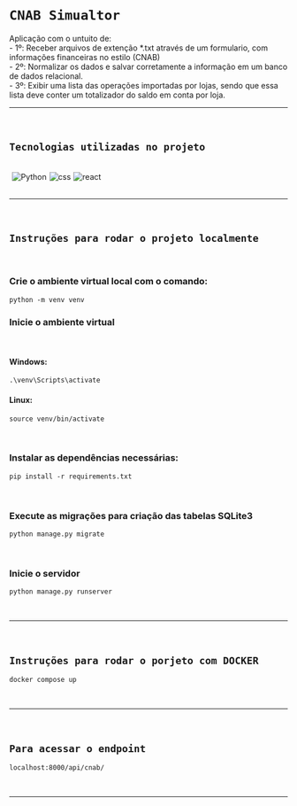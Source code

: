 # `CNAB Simualtor`

<p>Aplicação com o untuito de:<br>
- 1º: Receber arquivos de extenção *.txt através de um formulario, com informações financeiras no estilo (CNAB)<br>
- 2º: Normalizar os dados e salvar corretamente a informação em um banco de dados relacional.<br>
- 3º: Exibir uma lista das operações importadas por lojas, sendo que essa lista deve conter um totalizador do saldo em conta por loja.</p>
<hr>
<br>

## `Tecnologias utilizadas no projeto`
<br>
<div id="tecs"style='display:flex; gap: 5px;'><br>
   <img align="center" alt="Python" src="https://img.shields.io/badge/Python-3776AB?style=plastic&logo=python&logoColor=white">

   <img align="center" alt="css" src="https://img.shields.io/badge/DJANGO-092E20?style=plastic&logo=django&logoColor=white">

   <img align="center" alt="react" src="https://img.shields.io/badge/RestFramework-red?style=plastic&logo=rest_framework">

</div></br>
<hr>
<br>

## `Instruções para rodar o projeto localmente`
<br>

### Crie o ambiente virtual local com o comando:

```
python -m venv venv
```

### Inicie o ambiente virtual

<br>

#### Windows:

```
.\venv\Scripts\activate
```

#### Linux:

```
source venv/bin/activate
```
<br>

### Instalar as dependências necessárias:

```
pip install -r requirements.txt
```
<br>

### Execute as migrações para criação das tabelas SQLite3

```
python manage.py migrate
```
<br>

### Inicie o servidor

```
python manage.py runserver
```
<br>
<hr>
<br>

## `Instruções para rodar o porjeto com DOCKER`

```
docker compose up
```
<br>
<hr>
<br>

## `Para acessar o endpoint`

```
localhost:8000/api/cnab/
```
<br>
<hr>
